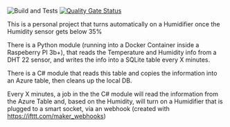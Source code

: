 ![Build and Tests](https://github.com/gustavocalheiros/humidifier/actions/workflows/nuke_build.yml/badge.svg) 
[![Quality Gate Status](https://sonarcloud.io/api/project_badges/measure?project=gustavocalheiros_humidifier&metric=alert_status)](https://sonarcloud.io/summary/new_code?id=gustavocalheiros_humidifier)

This is a personal project that turns automatically on a Humidifier once the Humidity sensor gets below 35%

 There is a Python module (running into a Docker Container inside a Raspeberry PI 3b+), that reads the Temperature and Humidity info from a DHT 22  sensor, and writes the info into a SQLite table every X minutes.

 There is a C# module that reads this table and copies the information into an Azure table, then cleans up the local DB.

 Every X minutes, a job in the the C# module will read the information from the Azure Table and, based on the Humidity, will turn on a Humidifier that is plugged to a smart socket, via an webhook (created with https://ifttt.com/maker_webhooks)
